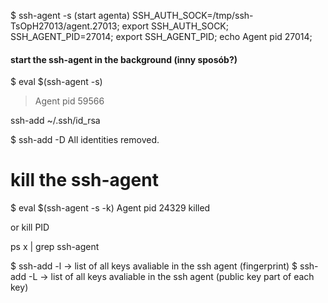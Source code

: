 
$ ssh-agent -s (start agenta)
SSH_AUTH_SOCK=/tmp/ssh-TsOpH27013/agent.27013; export SSH_AUTH_SOCK;
SSH_AGENT_PID=27014; export SSH_AGENT_PID;
echo Agent pid 27014;


#### start the ssh-agent in the background (inny sposób?)
$ eval $(ssh-agent -s)
> Agent pid 59566

ssh-add ~/.ssh/id_rsa

$ ssh-add -D
All identities removed.

# kill the ssh-agent
$ eval $(ssh-agent -s -k)
Agent pid 24329 killed

or kill PID

ps x | grep ssh-agent

$ ssh-add -l -> list of all keys avaliable in the ssh agent (fingerprint)
$ ssh-add -L -> list of all keys avaliable in the ssh agent (public key part of each key)
